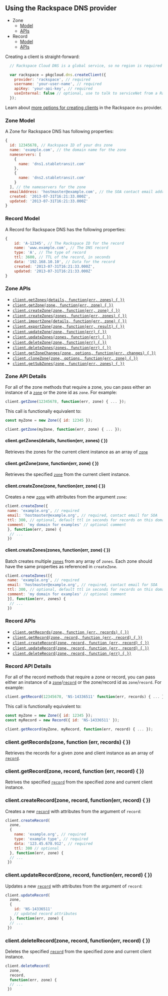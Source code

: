 ## Using the Rackspace DNS provider

* Zone
  * [Model](#zone-model)
  * [APIs](#zone-apis)
* Record
  * [Model](#record-model)
  * [APIs](#record-apis)

Creating a client is straight-forward:

``` js
  // Rackspace Cloud DNS is a global service, so no region is required

  var rackspace = pkgcloud.dns.createClient({
    provider: 'rackspace', // required
    username: 'your-user-name', // required
    apiKey: 'your-api-key', // required
    useInternal: false // optional, use to talk to serviceNet from a Rackspace machine
  });
```

Learn about [more options for creating clients](README.md) in the Rackspace `dns` provider.

### Zone Model

A Zone for Rackspace DNS has following properties:

```Javascript
{
  id: 12345678, // Rackspace ID of your dns zone
  name: 'example.com', // the domain name for the zone
  nameservers: [
    {
      name: 'dns1.stabletransit.com'
    },
    {
      name: 'dns2.stabletransit.com'
    }
  ], // the nameservers for the zone
  emailAddress: 'hostmaster@example.com', // the SOA contact email address
  created: '2013-07-31T16:21:33.000Z',
  updated: '2013-07-31T16:21:33.000Z'
}
```

### Record Model

A Record for Rackspace DNS has the following properties:

```Javascript
{
    id: 'A-12345', // The Rackspace ID for the record
    name: 'www.example.com', // The DNS record
    type: 'A', // The type of record
    ttl: 3600, // TTL of the record, in seconds
    data: '192.168.10.10', // Data for the record
    created: '2013-07-31T16:21:33.000Z',
    updated: '2013-07-31T16:21:33.000Z'
}
```

### Zone APIs

* [`client.getZones(details, function(err, zones) { })`](#clientgetzonesdetails-functionerr-zones--)
* [`client.getZone(zone, function(err, zone) { })`](#clientgetzonezone-functionerr-zone--)
* [`client.createZone(zone, function(err, zone) { })`](#clientcreatezonezone-functionerr-zone--)
* [`client.createZones(zones, function(err, zones) { })`](#clientcreatezoneszones-functionerr-zones--)
* [`client.importZone(details, function(err, zone) { })`](#clientimportzonezone-functionerr-zone--)
* [`client.exportZone(zone, function(err, result) { })`](#clientexportzonezone-functionerr-result--)
* [`client.updateZone(zone, function(err) { })`](#clientupdatezonezone-functionerr--)
* [`client.updateZones(zones, function(err) { })`](#clientupdatezoneszones-functionerr--)
* [`client.deleteZone(zone, function(err) { })`](#clientdeletezonezone-functionerr--)
* [`client.deleteZones(zones, function(err) { })`](#clientdeletezonesszones-functionerr-)
* [`client.getZoneChanges(zone, options, function(err, changes) { })`](#clientgetzonechangeszone-options-functionerr-changes--)
* [`client.cloneZone(zone, options, function(err, zone) { })`](#clientclonezonezone-options-functionerr-zone--)
* [`client.getSubZones(zone, function(err, zones) { })`](#clientgetsubzoneszone-functionerr-zones--)

### Zone API Details

For all of the zone methods that require a zone, you can pass either an instance of a [`zone`](#zone-model) or the zone id as `zone`. For example:

```Javascript
client.getZone(12345678, function(err, zone) { ... });
```

This call is functionally equivalent to:

```Javascript
const myZone = new Zone({ id: 12345 });

client.getZone(myZone, function(err, zone) { ... });
```

#### client.getZones(details, function(err, zones) { })

Retrieves the zones for the current client instance as an array of [`zone`](#zone-model)

#### client.getZone(zone, function(err, zone) { })

Retrieves the specified [`zone`](#zone-model) from the current client instance.

#### client.createZone(zone, function(err, zone) { })

Creates a new [`zone`](#zone-model) with attributes from the argument `zone`:

```javascript
client.createZone({
 name: 'example.org', // required
 email: 'hostmaster@example.org', // required, contact email for SOA
 ttl: 300, // optional, default ttl in seconds for records on this domain
 comment: 'my domain for examples' // optional comment
 }, function(err, zone) {
  // ...
 })
```

#### client.createZones(zones, function(err, zone) { })

Batch creates multiple [`zones`](#zone-model) from any array of `zones`. Each zone should have the same properties as referenced in `createZone`.

```javascript
client.createZones([{
 name: 'example.org', // required
 email: 'hostmaster@example.org', // required, contact email for SOA
 ttl: 300, // optional, default ttl in seconds for records on this domain
 comment: 'my domain for examples' // optional comment
 }], function(err, zones) {
  // ...
 })
```

### Record APIs

* [`client.getRecords(zone, function (err, records) { })`](#clientgetrecordszone-functionerr-records--)
* [`client.getRecord(zone, record, function (err, record) { })`](#clientgetrecordzone-functionerr-record--)
* [`client.createRecord(zone, record, function (err, record) { })`](#clientcreaterecordzone-functionerr-record--)
* [`client.updateRecord(zone, record, function (err, record) { })`](#clientupdaterecordzone-functionerr-record--)
* [`client.deleteRecord(zone, record, function (err) { })`](#clientdeleterecordzone-functionerr-record--)

### Record API Details

For all of the record methods that require a zone or record, you can pass either an instance of a [`zone`](#zone-model)/[`record`](#record-model) or the zone/record id as `zone`/`record`. For example:

```Javascript
client.getRecord(12345678, 'NS-14336511' function(err, records) { ... });
```

This call is functionally equivalent to:

```Javascript
const myZone = new Zone({ id: 12345 });
const myRecord = new Record({ id: 'NS-14336511' });

client.getRecord(myZone, myRecord, function(err, record) { ... });
```

### client.getRecords(zone, function (err, records) { })

Retrieves the records for a given zone and client instance as an array of [`record`](#record-model).

### client.getRecord(zone, record, function (err, record) { })

Retrives the specified [`record`](#record-model) from the specified zone and current client instance.

### client.createRecord(zone, record, function(err, record) { })

Creates a new [`record`](#record-model) with attributes from the argument of `record`:

```javascript
client.createRecord(
  zone,
  {
    name: 'example.org', // required
    type: 'example type', // required
    data: '123.45.678.912', // required
    ttl: 300 // optional
  }, function(err, zone) {
  // ...
 })
```

### client.updateRecord(zone, record, function(err, record) { })

Updates a new [`record`](#record-model) with attributes from the argument of `record`:

```javascript
client.updateRecord(
  zone,
  {
    id: 'NS-14336511'
    // updated record attributes
  }, function(err, zone) {
  // ...
 })
```

### client.deleteRecord(zone, record, function(err, record) { })

Deletes the specified [`record`](#record-model) from the specified zone and current client instance.

```javascript
client.deleteRecord(
  zone,
  record, 
  function(err, zone) {
  // ...
 })
```